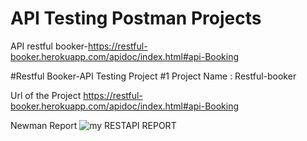 # API Testing Postman Projects
API restful booker-https://restful-booker.herokuapp.com/apidoc/index.html#api-Booking

#Restful Booker-API Testing Project #1
Project Name : Restful-booker

Url of the Project
https://restful-booker.herokuapp.com/apidoc/index.html#api-Booking

Newman Report
![my RESTAPI REPORT](https://github.com/mahimaagrawal/API-Testing-Postman-Projects/assets/20243885/dd8202de-d093-4621-8a09-8753f4ddf500)
